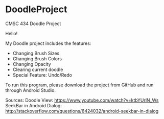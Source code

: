 # DoodleProject
CMSC 434 Doodle Project

Hello!

My Doodle project includes the features:
- Changing Brush Sizes
- Changing Brush Colors
- Changing Opacity
- Clearing current doodle
- Special Feature: Undo/Redo 

To run this program, please download the project from GitHub and run through Android Studio.

Sources:
Doodle View: https://www.youtube.com/watch?v=ktbYUrlN_Ws
SeekBar in Android Dialog: http://stackoverflow.com/questions/6424032/android-seekbar-in-dialog
